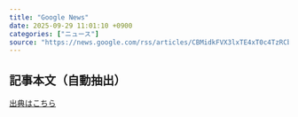 ```yaml
---
title: "Google News"
date: 2025-09-29 11:01:10 +0900
categories: ["ニュース"]
source: "https://news.google.com/rss/articles/CBMidkFVX3lxTE4xT0c4TzRCbGNCZl9scUtuSDNva05kOUMwM2Y2R2tYWEZqazNyYklucUo4VEpidGF4VHBTeGg1eVU3U0E0VUdLVF9HaUxZSHpJdU5CR1pQSVV6Vk9CWmpyNEs1SHJ4Q0pna19mNDhUZlpNYk1aZEE?oc=5"
---
```


## 記事本文（自動抽出）
<body class="y0K44d EA71Tc" id="readabilityBody"></body>

[出典はこちら](https://news.google.com/rss/articles/CBMidkFVX3lxTE4xT0c4TzRCbGNCZl9scUtuSDNva05kOUMwM2Y2R2tYWEZqazNyYklucUo4VEpidGF4VHBTeGg1eVU3U0E0VUdLVF9HaUxZSHpJdU5CR1pQSVV6Vk9CWmpyNEs1SHJ4Q0pna19mNDhUZlpNYk1aZEE?oc=5)
